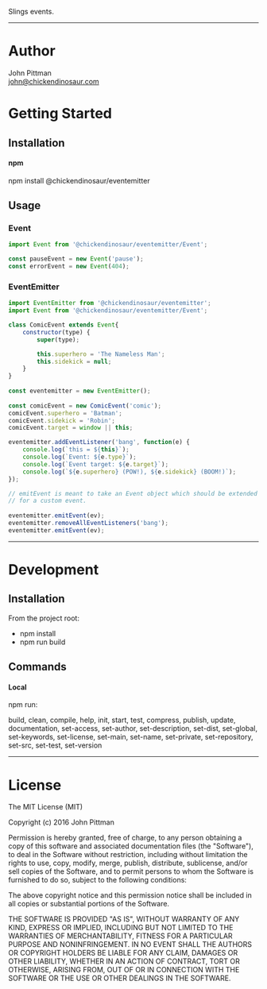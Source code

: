 Slings events. 

---  

# Author  

John Pittman  
john@chickendinosaur.com  

# Getting Started  

## Installation

#### npm  

npm install @chickendinosaur/eventemitter  

## Usage

### Event
```javascript  
import Event from '@chickendinosaur/eventemitter/Event';

const pauseEvent = new Event('pause');
const errorEvent = new Event(404);
```

### EventEmitter
```javascript 
import EventEmitter from '@chickendinosaur/eventemitter';
import Event from '@chickendinosaur/eventemitter/Event';

class ComicEvent extends Event{
    constructor(type) {
        super(type);

        this.superhero = 'The Nameless Man';
        this.sidekick = null;
    }
}
     
const eventemitter = new EventEmitter();
  
const comicEvent = new ComicEvent('comic');
comicEvent.superhero = 'Batman';  
comicEvent.sidekick = 'Robin';
comicEvent.target = window || this;  

eventemitter.addEventListener('bang', function(e) {
    console.log(`this = ${this}`);
    console.log(`Event: ${e.type}`);
    console.log(`Event target: ${e.target}`);
    console.log(`${e.superhero} (POW!), ${e.sidekick} (BOOM!)`);
});

// emitEvent is meant to take an Event object which should be extended
// for a custom event.
  
eventemitter.emitEvent(ev);
eventemitter.removeAllEventListeners('bang');
eventemitter.emitEvent(ev);
```
---  

# Development  

## Installation  

From the project root:

* npm install
* npm run build

## Commands  

#### Local

npm run:

build, clean, compile, help, init, start, test, compress, publish, update, documentation, set-access, set-author, set-description, set-dist, set-global, set-keywords, set-license, set-main, set-name, set-private, set-repository, set-src, set-test, set-version

---  

# License  

The MIT License (MIT)

Copyright (c) 2016 John Pittman

Permission is hereby granted, free of charge, to any person obtaining a copy
of this software and associated documentation files (the "Software"), to deal
in the Software without restriction, including without limitation the rights
to use, copy, modify, merge, publish, distribute, sublicense, and/or sell
copies of the Software, and to permit persons to whom the Software is
furnished to do so, subject to the following conditions:

The above copyright notice and this permission notice shall be included in all
copies or substantial portions of the Software.

THE SOFTWARE IS PROVIDED "AS IS", WITHOUT WARRANTY OF ANY KIND, EXPRESS OR
IMPLIED, INCLUDING BUT NOT LIMITED TO THE WARRANTIES OF MERCHANTABILITY,
FITNESS FOR A PARTICULAR PURPOSE AND NONINFRINGEMENT. IN NO EVENT SHALL THE
AUTHORS OR COPYRIGHT HOLDERS BE LIABLE FOR ANY CLAIM, DAMAGES OR OTHER
LIABILITY, WHETHER IN AN ACTION OF CONTRACT, TORT OR OTHERWISE, ARISING FROM,
OUT OF OR IN CONNECTION WITH THE SOFTWARE OR THE USE OR OTHER DEALINGS IN THE
SOFTWARE.
